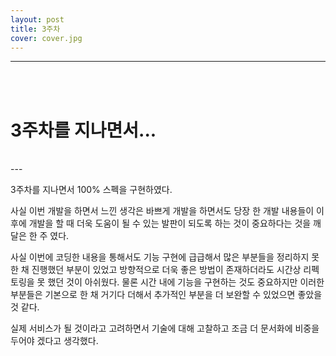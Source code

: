 ```yaml
---
layout: post
title: 3주차
cover: cover.jpg
---
```



* * *
<br></br>


# 3주차를 지나면서...
<br>
---

3주차를 지나면서 100% 스펙을 구현하였다. 

사실 이번 개발을 하면서 느낀 생각은 바쁘게 개발을 하면서도 당장 한 개발 내용들이 이후에 개발을 할 때 더욱 도움이 될 수 있는 발판이 되도록 하는 것이 중요하다는 것을 깨달은 한 주 였다. 

사실 이번에 코딩한 내용을 통해서도 기능 구현에 급급해서 많은 부분들을 정리하지 못한 채 진행했던 부분이 있었고 방향적으로 더욱 좋은 방법이 존재하더라도 시간상 리펙토링을 못 했던 것이 아쉬웠다. 물론 시간 내에 기능을 구현하는 것도 중요하지만 이러한 부분들은 기본으로 한 채 거기다 더해서 추가적인 부분을 더 보완할 수 있었으면 좋았을 것 같다. 

실제 서비스가 될 것이라고 고려하면서 기술에 대해 고찰하고 조금 더 문서화에 비중을 두어야 겠다고 생각했다. 



